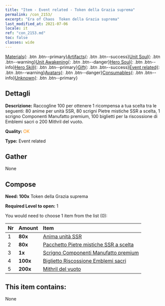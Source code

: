 ```yaml
---
title: "Item - Event related - Token della Grazia suprema"
permalink: /con_2153/
excerpt: "Era of Chaos  Token della Grazia suprema"
last_modified_at: 2021-07-06
locale: it
ref: "con_2153.md"
toc: false
classes: wide
---
```

 [Materials](/ItemsIT/){: .btn .btn--primary}[Artifacts](/ItemsIT/Artifacts/){: .btn .btn--success}[Unit Soul](/ItemsIT/UnitSoul/){: .btn .btn--warning}[Unit Awakening](/ItemsIT/UnitAwakening/){: .btn .btn--danger}[Hero Soul](/ItemsIT/HeroSoul/){: .btn .btn--info}[Hero Skill](/ItemsIT/HeroSkill/){: .btn .btn--primary}[Gift](/ItemsIT/Gift/){: .btn .btn--success}[Event related](/ItemsIT/Events/){: .btn .btn--warning}[Avatars](/ItemsIT/Avatars/){: .btn .btn--danger}[Consumables](/ItemsIT/Consumables/){: .btn .btn--info}[Unknown](/ItemsIT/Unknown/){: .btn .btn--primary}

## Dettagli
 **Descrizione:** Raccogline 100 per ottenere 1 ricompensa a tua scelta tra le seguenti: 80 anime per unità SSR, 80 scrigni Pietre mistiche SSR a scelta, 1 scrigno Componenti Manufatto premium, 100 biglietti per la riscossione di Emblemi sacri o 200 Mithril del vuoto.

 **Quality:** <span style="color: #FF8C00">OK</span>

 **Type:** Event related

## Gather

  None

## Compose

 **Need: 100x** Token della Grazia suprema

 **Required Level to open:** 1

 You would need to choose 1 item from the list (0):

  | Nr | Amount |     Item    |
  |:---|:-------|:------------|
  | 1 |  **80x** | [Anima unità SSR](/ItemsIT/con_535/) |  | 
  | 2 |  **80x** | [Pacchetto Pietre mistiche SSR a scelta](/it/Items/con_2154/) |  | 
  | 3 |  **1x** | [Scrigno Componenti Manufatto premium](/ItemsIT/con_1874/) |  | 
  | 4 |  **100x** | [Biglietto Riscossione Emblemi sacri](/ItemsIT/con_513/) |  | 
  | 5 |  **200x** | [Mithril del vuoto](/ItemsIT/con_817/) |  | 


## This item contains:

  None

